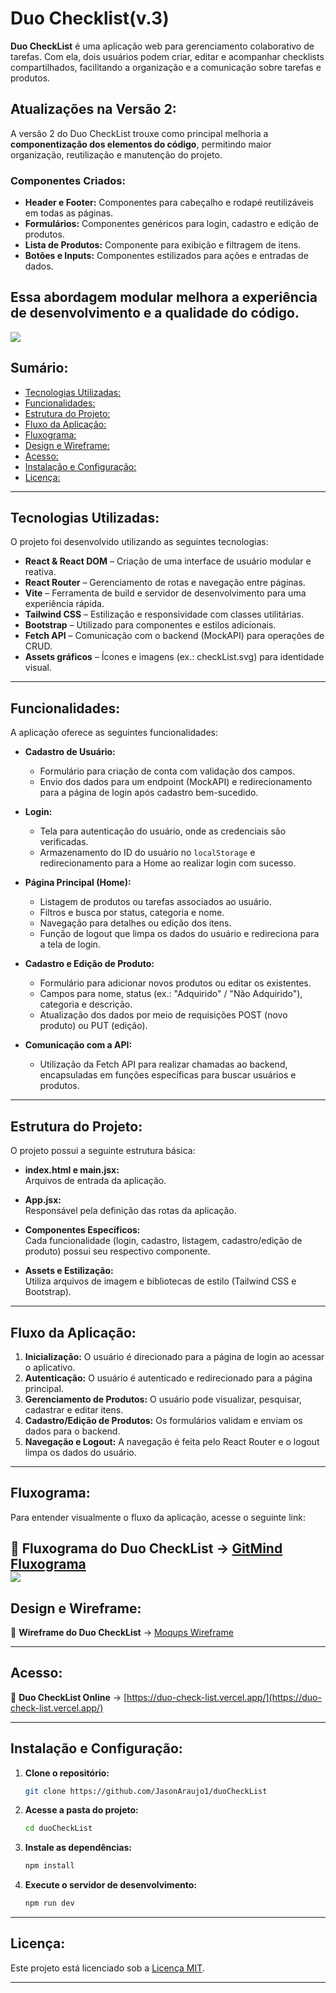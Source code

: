 # Duo Checklist(v.3)

**Duo CheckList** é uma aplicação web para gerenciamento colaborativo de tarefas. Com ela, dois usuários podem criar, editar e acompanhar checklists compartilhados, facilitando a organização e a comunicação sobre tarefas e produtos.
## Atualizações na Versão 2:

A versão 2 do Duo CheckList trouxe como principal melhoria a **componentização dos elementos do código**, permitindo maior organização, reutilização e manutenção do projeto.  

### Componentes Criados:
- **Header e Footer:** Componentes para cabeçalho e rodapé reutilizáveis em todas as páginas.  
- **Formulários:** Componentes genéricos para login, cadastro e edição de produtos.  
- **Lista de Produtos:** Componente para exibição e filtragem de itens.  
- **Botões e Inputs:** Componentes estilizados para ações e entradas de dados.  

Essa abordagem modular melhora a experiência de desenvolvimento e a qualidade do código.  
 ---
<img src="./duoCheckList/src/assets/print.PNG"/>

## Sumário:

- [Tecnologias Utilizadas:](#tecnologias-utilizadas)  
- [Funcionalidades:](#funcionalidades)  
- [Estrutura do Projeto:](#estrutura-do-projeto)  
- [Fluxo da Aplicação:](#fluxo-da-aplicação)  
- [Fluxograma:](#fluxograma)  
- [Design e Wireframe:](#design-e-wireframe)  
- [Acesso:](#acesso)  
- [Instalação e Configuração:](#instalação-e-configuração)  
- [Licença:](#licença)  

---

## Tecnologias Utilizadas:  

O projeto foi desenvolvido utilizando as seguintes tecnologias:  

- **React & React DOM** – Criação de uma interface de usuário modular e reativa.  
- **React Router** – Gerenciamento de rotas e navegação entre páginas.  
- **Vite** – Ferramenta de build e servidor de desenvolvimento para uma experiência rápida.  
- **Tailwind CSS** – Estilização e responsividade com classes utilitárias.  
- **Bootstrap** – Utilizado para componentes e estilos adicionais.  
- **Fetch API** – Comunicação com o backend (MockAPI) para operações de CRUD.  
- **Assets gráficos** – Ícones e imagens (ex.: checkList.svg) para identidade visual.  

---

## Funcionalidades:  

A aplicação oferece as seguintes funcionalidades:  

- **Cadastro de Usuário:**  
  - Formulário para criação de conta com validação dos campos.  
  - Envio dos dados para um endpoint (MockAPI) e redirecionamento para a página de login após cadastro bem-sucedido.  

- **Login:**  
  - Tela para autenticação do usuário, onde as credenciais são verificadas.  
  - Armazenamento do ID do usuário no `localStorage` e redirecionamento para a Home ao realizar login com sucesso.  

- **Página Principal (Home):**  
  - Listagem de produtos ou tarefas associados ao usuário.  
  - Filtros e busca por status, categoria e nome.  
  - Navegação para detalhes ou edição dos itens.  
  - Função de logout que limpa os dados do usuário e redireciona para a tela de login.  

- **Cadastro e Edição de Produto:**  
  - Formulário para adicionar novos produtos ou editar os existentes.  
  - Campos para nome, status (ex.: "Adquirido" / "Não Adquirido"), categoria e descrição.  
  - Atualização dos dados por meio de requisições POST (novo produto) ou PUT (edição).  

- **Comunicação com a API:**  
  - Utilização da Fetch API para realizar chamadas ao backend, encapsuladas em funções específicas para buscar usuários e produtos.  

---

## Estrutura do Projeto:  

O projeto possui a seguinte estrutura básica:  

- **index.html e main.jsx:**  
  Arquivos de entrada da aplicação.

- **App.jsx:**  
  Responsável pela definição das rotas da aplicação.

- **Componentes Específicos:**  
  Cada funcionalidade (login, cadastro, listagem, cadastro/edição de produto) possui seu respectivo componente.

- **Assets e Estilização:**  
  Utiliza arquivos de imagem e bibliotecas de estilo (Tailwind CSS e Bootstrap).

---

## Fluxo da Aplicação:  

1. **Inicialização:** O usuário é direcionado para a página de login ao acessar o aplicativo.  
2. **Autenticação:** O usuário é autenticado e redirecionado para a página principal.  
3. **Gerenciamento de Produtos:** O usuário pode visualizar, pesquisar, cadastrar e editar itens.  
4. **Cadastro/Edição de Produtos:** Os formulários validam e enviam os dados para o backend.  
5. **Navegação e Logout:** A navegação é feita pelo React Router e o logout limpa os dados do usuário.  

---

## Fluxograma:  

Para entender visualmente o fluxo da aplicação, acesse o seguinte link:  

🔗 **Fluxograma do Duo CheckList** → [GitMind Fluxograma](https://gitmind.com/app/docs/m5jinzfc)  
<img src="/duoCheckList/src/assets/fluxograma.png"></img>
---

## Design e Wireframe:  

🔗 **Wireframe do Duo CheckList** → [Moqups Wireframe](https://app.moqups.com/0v1WYebsFY33kii807RmGZYuwhvWyEbs/view/page/a7bc758b4)  

---

## Acesso:  

🔗 **Duo CheckList Online** → [https://duo-check-list.vercel.app/](https://duo-check-list.vercel.app/)  

---
## Instalação e Configuração:  

1. **Clone o repositório:**  
   ```sh  
   git clone https://github.com/JasonAraujo1/duoCheckList  
   ```  

2. **Acesse a pasta do projeto:**  
   ```sh  
   cd duoCheckList  
   ```  

3. **Instale as dependências:**  
   ```sh  
   npm install  
   ```  

4. **Execute o servidor de desenvolvimento:**  
   ```sh  
   npm run dev  
   ```  

---
## Licença:  

Este projeto está licenciado sob a [Licença MIT](LICENSE).  

---
